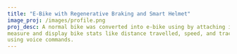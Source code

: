 ```yaml
---
title: "E-Bike with Regenerative Braking and Smart Helmet"
image_proj: /images/profile.png
proj_desc: A normal bike was converted into e-bike using by attaching it with an electric motor to the rear wheel. The e-bike is equipment with various sensors and displays to
measure and display bike stats like distance travelled, speed, and track the location of stolen cycle. A smart helmet pairs with the bike which allows the bike to controlled 
using voice commands. 
---
```






